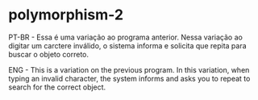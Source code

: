 # polymorphism-2

PT-BR - 
Essa é uma variação ao programa anterior. Nessa variação ao digitar um carctere inválido, o sistema informa e solicita que repita para buscar o objeto correto. 

ENG - 
This is a variation on the previous program. In this variation, when typing an invalid character, the system informs and asks you to repeat to search for the correct object.
